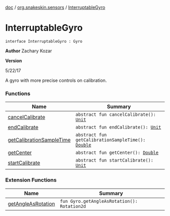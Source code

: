 [doc](../../index.md) / [org.snakeskin.sensors](../index.md) / [InterruptableGyro](./index.md)

# InterruptableGyro

`interface InterruptableGyro : Gyro`

**Author**
Zachary Kozar

**Version**

5/22/17



A gyro with more precise controls on calibration.

### Functions

| Name | Summary |
|---|---|
| [cancelCalibrate](cancel-calibrate.md) | `abstract fun cancelCalibrate(): `[`Unit`](https://kotlinlang.org/api/latest/jvm/stdlib/kotlin/-unit/index.html) |
| [endCalibrate](end-calibrate.md) | `abstract fun endCalibrate(): `[`Unit`](https://kotlinlang.org/api/latest/jvm/stdlib/kotlin/-unit/index.html) |
| [getCalibrationSampleTime](get-calibration-sample-time.md) | `abstract fun getCalibrationSampleTime(): `[`Double`](https://kotlinlang.org/api/latest/jvm/stdlib/kotlin/-double/index.html) |
| [getCenter](get-center.md) | `abstract fun getCenter(): `[`Double`](https://kotlinlang.org/api/latest/jvm/stdlib/kotlin/-double/index.html) |
| [startCalibrate](start-calibrate.md) | `abstract fun startCalibrate(): `[`Unit`](https://kotlinlang.org/api/latest/jvm/stdlib/kotlin/-unit/index.html) |

### Extension Functions

| Name | Summary |
|---|---|
| [getAngleAsRotation](../../org.snakeskin.dsl/edu.wpi.first.wpilibj.interfaces.-gyro/get-angle-as-rotation.md) | `fun Gyro.getAngleAsRotation(): Rotation2d` |
